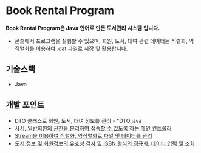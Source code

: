 # Book Rental Program


**Book Rental Program은 Java 언어로 만든 도서관리 시스템 입니다.** 

- 콘솔에서 프로그램을 실행할 수 있으며, 회원, 도서, 대여 관련 데이터는 직렬화, 역직렬화를 이용하여 .dat 파일로 저장 및 활용합니다.


## 기술스택

- Java


## 개발 포인트

- DTO 클래스로 회원, 도서, 대여 정보를 관리 - *DTO.java
- [사서, 일반회원의 권한을 분리하여 접속할 수 있도록 하는 메인 컨트롤러](https://github.com/minah0523/bookRental/blob/main/BookMainExecution.java)
- [Stream을 이용하여 직렬화, 역직렬화로 파일 및 데이터를 관리](https://github.com/minah0523/bookRental/blob/main/BookRentalSerializable.java)
- [도서 정보 및 회원정보의 유효성 검사 및 ISBN 형식의 정규화, 데이터 입력 및 조회](https://github.com/minah0523/bookRental/blob/main/BookRentalCtrl.java)
